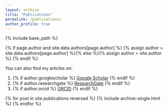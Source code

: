 ```yaml
---
layout: archive
title: "Publications"
permalink: /publications/
author_profile: true
---
```


<style>
  ul.a {
    list-style-type: disk;
  }
</style>

{% include base_path %}

{% if page.author and site.data.authors[page.author] %}
  {% assign author = site.data.authors[page.author] %}{% else %}{% assign author = site.author %}
{% endif %}

You can also find my articles on:
<ul class="a">
  <li>
    {% if author.googlescholar %}
      <a href="{{author.googlescholar}}">Google Scholar</a>
    {% endif %}
  </li>
  <li>
    {% if author.researchgate %}
      <a href="{{author.researchgate}}">ResearchGate</a>
    {% endif %}
  </li>
  <li>
    {% if author.orcid %}
      <a href="{{author.orcid}}">ORCID</a>
    {% endif %}
  </li>
</ul>

{% for post in site.publications reversed %}
  {% include archive-single.html %}
{% endfor %}
